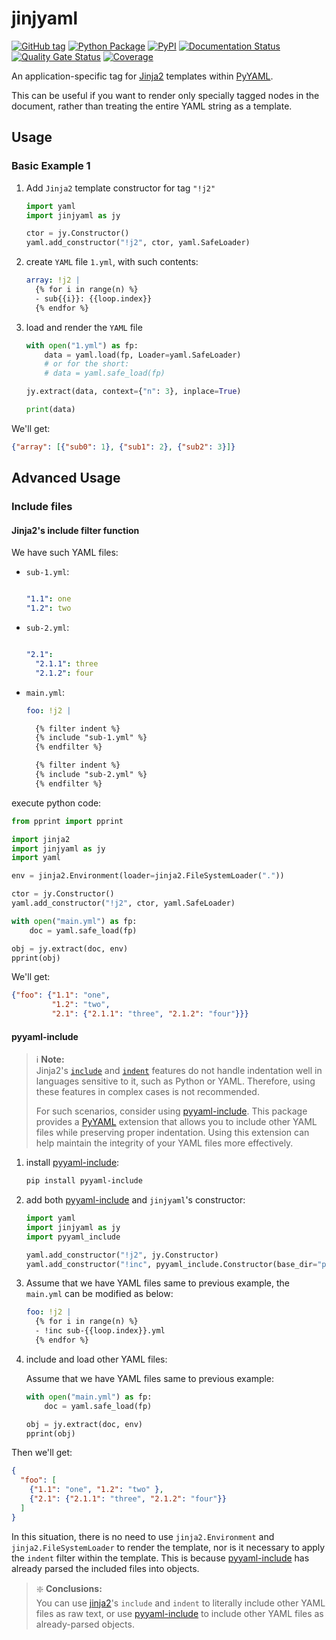 # jinjyaml

[![GitHub tag](https://img.shields.io/github/tag/tanbro/jinjyaml.svg)](https://github.com/tanbro/jinjyaml)
[![Python Package](https://github.com/tanbro/jinjyaml/actions/workflows/python-package.yml/badge.svg)](https://github.com/tanbro/jinjyaml/actions/workflows/python-package.yml)
[![PyPI](https://img.shields.io/pypi/v/jinjyaml.svg)](https://pypi.org/project/jinjyaml/)
[![Documentation Status](https://readthedocs.org/projects/jinjyaml/badge/?version=latest)](https://jinjyaml.readthedocs.io/en/latest/?badge=latest)
[![Quality Gate Status](https://sonarcloud.io/api/project_badges/measure?project=tanbro_jinjyaml&metric=alert_status)](https://sonarcloud.io/summary/new_code?id=tanbro_jinjyaml)
[![Coverage](https://sonarcloud.io/api/project_badges/measure?project=tanbro_jinjyaml&metric=coverage)](https://sonarcloud.io/summary/new_code?id=tanbro_jinjyaml)

An application-specific tag for [Jinja2][] templates within [PyYAML][].

This can be useful if you want to render only specially tagged nodes in the document, rather than treating the entire YAML string as a template.

## Usage

### Basic Example 1

1. Add `Jinja2` template constructor for tag `"!j2"`

   ```python
   import yaml
   import jinjyaml as jy

   ctor = jy.Constructor()
   yaml.add_constructor("!j2", ctor, yaml.SafeLoader)
   ```

1. create `YAML` file `1.yml`, with such contents:

   ```yaml
   array: !j2 |
     {% for i in range(n) %}
     - sub{{i}}: {{loop.index}}
     {% endfor %}
   ```

1. load and render the `YAML` file

   ```python
   with open("1.yml") as fp:
       data = yaml.load(fp, Loader=yaml.SafeLoader)
       # or for the short:
       # data = yaml.safe_load(fp)

   jy.extract(data, context={"n": 3}, inplace=True)

   print(data)
   ```

We'll get:

```json
{"array": [{"sub0": 1}, {"sub1": 2}, {"sub2": 3}]}
```

## Advanced Usage

### Include files

#### Jinja2's include filter function

We have such YAML files:

- `sub-1.yml`:

  ```yaml

  "1.1": one
  "1.2": two
  ```

- `sub-2.yml`:

  ```yaml

  "2.1":
    "2.1.1": three
    "2.1.2": four
  ```

- `main.yml`:

  ```yaml
  foo: !j2 |

    {% filter indent %}
    {% include "sub-1.yml" %}
    {% endfilter %}

    {% filter indent %}
    {% include "sub-2.yml" %}
    {% endfilter %}
  ```

execute python code:

```python
from pprint import pprint

import jinja2
import jinjyaml as jy
import yaml

env = jinja2.Environment(loader=jinja2.FileSystemLoader("."))

ctor = jy.Constructor()
yaml.add_constructor("!j2", ctor, yaml.SafeLoader)

with open("main.yml") as fp:
    doc = yaml.safe_load(fp)

obj = jy.extract(doc, env)
pprint(obj)
```

We'll get:

```json
{"foo": {"1.1": "one",
         "1.2": "two",
         "2.1": {"2.1.1": "three", "2.1.2": "four"}}}
```

#### pyyaml-include

> ℹ️ **Note:** \
> Jinja2's [`include`](https://jinja.palletsprojects.com/en/3.0.x/templates/#include) and [`indent`](https://jinja.palletsprojects.com/en/3.0.x/templates/#jinja-filters.indent) features do not handle indentation well in languages sensitive to it, such as Python or YAML. Therefore, using these features in complex cases is not recommended.
>
> For such scenarios, consider using [pyyaml-include][]. This package provides a [PyYAML][] extension that allows you to include other YAML files while preserving proper indentation. Using this extension can help maintain the integrity of your YAML files more effectively.

1. install [pyyaml-include][]:

    ```bash
    pip install pyyaml-include
    ```

1. add both [pyyaml-include][] and `jinjyaml`'s constructor:

    ```python
    import yaml
    import jinjyaml as jy
    import pyyaml_include

    yaml.add_constructor("!j2", jy.Constructor)
    yaml.add_constructor("!inc", pyyaml_include.Constructor(base_dir="path_to_you_dir"))
    ```

1. Assume that we have YAML files same to previous example, the `main.yml` can be modified as below:

    ```yaml
    foo: !j2 |
      {% for i in range(n) %}
      - !inc sub-{{loop.index}}.yml
      {% endfor %}
    ```

1. include and load other YAML files:

   Assume that we have YAML files same to previous example:

    ```python
    with open("main.yml") as fp:
        doc = yaml.safe_load(fp)

    obj = jy.extract(doc, env)
    pprint(obj)
    ```

Then we'll get:

```json
{
  "foo": [
    {"1.1": "one", "1.2": "two" },
    {"2.1": {"2.1.1": "three", "2.1.2": "four"}}
  ]
}
```

In this situation, there is no need to use `jinja2.Environment` and `jinja2.FileSystemLoader` to render the template, nor is it necessary to apply the `indent` filter within the template. This is because [pyyaml-include][] has already parsed the included files into objects.

> ❇️ **Conclusions:** \
> You can use [jinja2][]'s `include` and `indent` to literally include other YAML files as raw text, or use [pyyaml-include][] to include other YAML files as already-parsed objects.

[jinja2]: https://jinja.palletsprojects.com/ "Jinja is a fast, expressive, extensible templating engine."
[pyyaml]: https://pyyaml.org/ "PyYAML is a full-featured YAML framework for the Python programming language."
[pyyaml-include]: https://github.com/tanbro/pyyaml-include "An extending constructor of PyYAML: include other YAML files into current YAML document."
